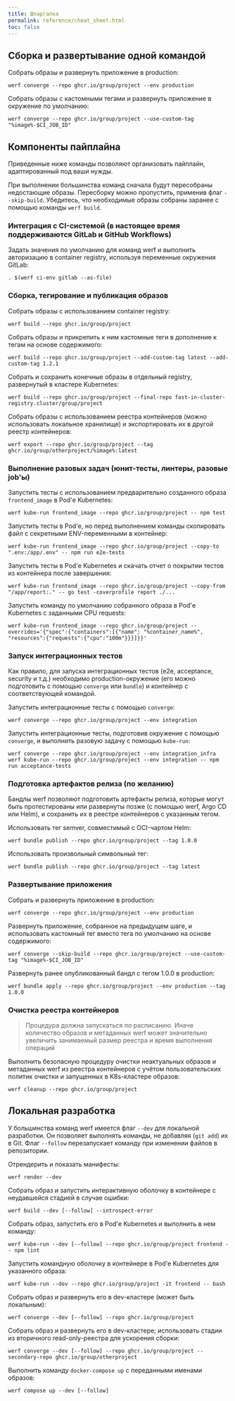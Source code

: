 ```yaml
---
title: Шпаргалка
permalink: reference/cheat_sheet.html
toc: false
---
```


## Сборка и развертывание одной командой

Собрать образы и развернуть приложение в production:

```shell
werf converge --repo ghcr.io/group/project --env production
```

Собрать образы с кастомными тегами и развернуть приложение в окружение по умолчанию:

```shell
werf converge --repo ghcr.io/group/project --use-custom-tag "%image%-$CI_JOB_ID"
```

## Компоненты пайплайна

Приведенные ниже команды позволяют организовать пайплайн, адаптированный под ваши нужды.

При выполнении большинства команд сначала будут пересобраны недостающие образы. Пересборку можно пропустить, применив флаг `--skip-build`. Убедитесь, что необходимые образы собраны заранее с помощью команды `werf build`.

### Интеграция с CI-системой (в настоящее время поддерживаются GitLab и GitHub Workflows)

Задать значения по умолчанию для команд werf и выполнить авторизацию в container registry, используя переменные окружения GitLab:

```shell
. $(werf ci-env gitlab --as-file)
```

### Сборка, тегирование и публикация образов

Собрать образы с использованием container registry:

```shell
werf build --repo ghcr.io/group/project
```

Собрать образы и прикрепить к ним кастомные теги в дополнение к тегам на основе содержимого:

```shell
werf build --repo ghcr.io/group/project --add-custom-tag latest --add-custom-tag 1.2.1
```

Собрать и сохранить конечные образы в отдельный registry, развернутый в кластере Kubernetes:

```shell
werf build --repo ghcr.io/group/project --final-repo fast-in-cluster-registry.cluster/group/project
```

Собрать образы с использованием реестра контейнеров (можно использовать локальное хранилище) и экспортировать их в другой реестр контейнеров:

```shell
werf export --repo ghcr.io/group/project --tag ghcr.io/group/otherproject/%image%:latest
```

### Выполнение разовых задач (юнит-тесты, линтеры, разовые job'ы)

Запустить тесты с использованием предварительно созданного образа `frontend_image` в Pod'е Kubernetes:

```shell
werf kube-run frontend_image --repo ghcr.io/group/project -- npm test
```

Запустить тесты в Pod'е, но перед выполнением команды скопировать файл с секретными ENV-переменными в контейнер:

```shell
werf kube-run frontend_image --repo ghcr.io/group/project --copy-to ".env:/app/.env" -- npm run e2e-tests
```

Запустить тесты в Pod'е Kubernetes и скачать отчет о покрытии тестов из контейнера после завершения:

```shell
werf kube-run frontend_image --repo ghcr.io/group/project --copy-from "/app/report:." -- go test -coverprofile report ./...
```

Запустить команду по умолчанию собранного образа в Pod'е Kubernetes с заданными CPU requests:

```shell
werf kube-run frontend_image --repo ghcr.io/group/project --overrides='{"spec":{"containers":[{"name": "%container_name%", "resources":{"requests":{"cpu":"100m"}}}]}}'
```

### Запуск интеграционных тестов

Как правило, для запуска интеграционных тестов (e2e, acceptance, security и т.д.) необходимо production-окружение (его можно подготовить с помощью `converge` или `bundle`) и контейнер с соответствующей командой.

Запустить интеграционные тесты с помощью `converge`:

```shell
werf converge --repo ghcr.io/group/project --env integration
```

Запустить интеграционные тесты, подготовив окружение с помощью `converge`, и выполнить разовую задачу с помощью `kube-run`:

```shell
werf converge --repo ghcr.io/group/project --env integration_infra
werf kube-run --repo ghcr.io/group/project --env integration -- npm run acceptance-tests
```

### Подготовка артефактов релиза (по желанию)

Бандлы werf позволяют подготовить артефакты релиза, которые могут быть протестированы или развернуты позже (с помощью werf, Argo CD или Helm), и сохранить их в реестре контейнеров с указанным тегом.

Использовать тег semver, совместимый с OCI-чартом Helm:

```shell
werf bundle publish --repo ghcr.io/group/project --tag 1.0.0
```

Использовать произвольный символьный тег:

```shell
werf bundle publish --repo ghcr.io/group/project --tag latest
```

### Развертывание приложения

Собрать и развернуть приложение в production:

```shell
werf converge --repo ghcr.io/group/project --env production
```

Развернуть приложение, собранное на предыдущем шаге, и использовать кастомный тег вместо тега по умолчанию на основе содержимого:

```shell
werf converge --skip-build --repo ghcr.io/group/project --use-custom-tag "%image%-$CI_JOB_ID"
```

Развернуть ранее опубликованный бандл с тегом 1.0.0 в production:

```shell
werf bundle apply --repo ghcr.io/group/project --env production --tag 1.0.0
```

### Очистка реестра контейнеров

> Процедура должна запускаться по расписанию. Иначе количество образов и метаданных werf может значительно увеличить занимаемый размер реестра и время выполнения операций

Выполнить безопасную процедуру очистки неактуальных образов и метаданных werf из реестра контейнеров с учётом пользовательских политик очистки и запущенных в K8s-кластере образов:

```shell
werf cleanup --repo ghcr.io/group/project
```

## Локальная разработка

У большинства команд werf имеется флаг `--dev` для локальной разработки. Он позволяет выполнять команды, не добавляя (`git add`) их в Git. Флаг `--follow` перезапускает команду при изменении файлов в репозитории.

Отрендерить и показать манифесты:

```shell
werf render --dev
```

Собрать образ и запустить интерактивную оболочку в контейнере с неудавшейся стадией в случае ошибки:

```shell
werf build --dev [--follow] --introspect-error
```

Собрать образ, запустить его в Pod'е Kubernetes и выполнить в нем команду:

```shell
werf kube-run --dev [--follow] --repo ghcr.io/group/project frontend -- npm lint
```

Запустить командную оболочку в контейнере в Pod'e Kubernetes для указанного образа:

```shell
werf kube-run --dev --repo ghcr.io/group/project -it frontend -- bash
```

Собрать образ и развернуть его в dev-кластере (может быть локальным):

```shell
werf converge --dev [--follow] --repo ghcr.io/group/project
```

Собрать образ и развернуть его в dev-кластере; использовать стадии из вторичного read-only-реестра для ускорения сборки:

```shell
werf converge --dev [--follow] --repo ghcr.io/group/project --secondary-repo ghcr.io/group/otherproject
```

Выполнить команду `docker-compose up` с переданными именами образов:

```shell
werf compose up --dev [--follow]
```
